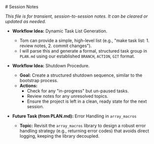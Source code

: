 <notes>
# Session Notes

*This file is for transient, session-to-session notes. It can be cleared or updated as needed.*

- **Workflow Idea:** Dynamic Task List Generation.
  - Tom can provide a simple, high-level list (e.g., "make task list: 1. review notes, 2. commit changes").
  - I will parse this and generate a formal, structured task group in `PLAN.md` using our established `BRANCH`, `ACTION`, `GIT` format.

- **Workflow Idea:** Shutdown Procedure.
  - **Goal:** Create a structured shutdown sequence, similar to the bootstrap process.
  - **Actions:**
    -   Check for any "in-progress" but un-paused tasks.
    -   Review notes for any unresolved topics.
    -   Ensure the project is left in a clean, ready state for the next session.

- **Future Task (from PLAN.md):** Error Handling in `array_macros`
    - **Topic:** Revisit the `array_macros` library to design a robust error handling strategy (e.g., returning error codes) that avoids direct logging, keeping the library decoupled.
</notes>
